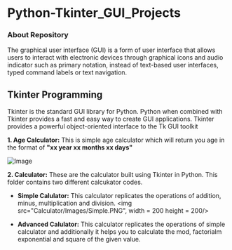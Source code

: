 # Python-Tkinter_GUI_Projects
### About Repository 
The graphical user interface (GUI) is a form of user interface that allows users to interact with electronic devices through graphical icons and audio indicator such as primary notation, instead of text-based user interfaces, typed command labels or text navigation.

## Tkinter Programming
Tkinter is the standard GUI library for Python. Python when combined with Tkinter provides a fast and easy way to create GUI applications. Tkinter provides a powerful object-oriented interface to the Tk GUI toolkit

<b>1. Age Calculator:</b> This is simple age calculator which will return you age in the format of <b> "xx year xx months xx days" </b>

![Image](https://user-images.githubusercontent.com/54545471/110922714-0765e600-8346-11eb-9a76-ee4c1d1f9ab0.png)

<b>2. Calculator:</b> These are the calculator built using Tkinter in Python. This folder contains two different calcukator codes.

- <b>Simple Calulator:</b> This calculator replicates the operations of addition, minus, multiplication and division. 
<img src="Calculator/Images/Simple.PNG", width = 200 height = 200/>

- <b>Advanced Calulator:</b> This calculator replicates the operations of simple calculator and additionally it helps you to calculate the mod, factorialm exponential and square of the given value. 

